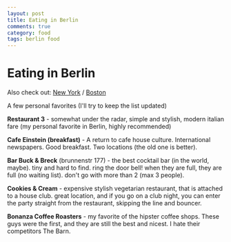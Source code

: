 ```yaml
---
layout: post
title: Eating in Berlin
comments: true
category: food
tags: berlin food
---
```

# Eating in Berlin

Also check out: [New York](/2015/06/15/Eating-in-NYC.html) / [Boston](/2014/07/29/Boston-Tips.html)

A few personal favorites (I'll try to keep the list updated)

**Restaurant 3** - somewhat under the radar, simple and stylish, modern italian fare (my personal favorite in Berlin, highly recommended)

**Cafe Einstein (breakfast)** - A return to cafe house culture. International newspapers. Good breakfast. Two locations (the old one is better).

**Bar Buck & Breck** (brunnenstr 177) - the best cocktail bar (in the world, maybe). tiny and hard to find. ring the door bell! when they are full, they are full (no waiting list). don't go with more than 2 (max 3 people).

**Cookies & Cream** - expensive stylish vegetarian restaurant, that is attached to a house club. great location, and if you go on a club night, you can enter the party straight from the restaurant, skipping the line and bouncer.

**Bonanza Coffee Roasters** - my favorite of the hipster coffee shops. These guys were the first, and they are still the best and nicest. I hate their competitors The Barn.
